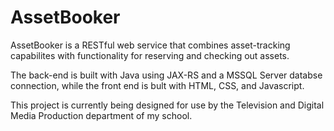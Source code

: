 # AssetBooker

AssetBooker is a RESTful web service that combines asset-tracking capabilites with functionality for reserving and checking out assets. 

The back-end is built with Java using JAX-RS and a MSSQL Server databse connection, while the front end is bult with HTML, CSS, and Javascript. 

This project is currently being designed for use by the Television and Digital Media Production department of my school. 
